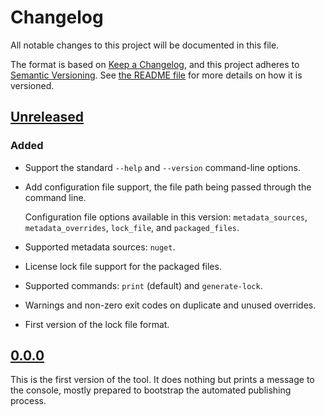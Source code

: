 <!--
SPDX-FileCopyrightText: 2024 Friedrich von Never <friedrich@fornever.me>

SPDX-License-Identifier: MIT
-->

Changelog
=========
All notable changes to this project will be documented in this file.

The format is based on [Keep a Changelog](https://keepachangelog.com/en/1.0.0/), and this project adheres to [Semantic Versioning](https://semver.org/spec/v2.0.0.html). See [the README file][docs.readme] for more details on how it is versioned.

## [Unreleased]
### Added
- Support the standard `--help` and `--version` command-line options.
- Add configuration file support, the file path being passed through the command line.

  Configuration file options available in this version: `metadata_sources`, `metadata_overrides`, `lock_file`, and `packaged_files`.
- Supported metadata sources: `nuget`.
- License lock file support for the packaged files.
- Supported commands: `print` (default) and `generate-lock`.
- Warnings and non-zero exit codes on duplicate and unused overrides.
- First version of the lock file format.

## [0.0.0]
This is the first version of the tool. It does nothing but prints a message to the console, mostly prepared to bootstrap the automated publishing process.

[docs.readme]: README.md

[0.0.0]: https://github.com/ForNeVeR/dotnet-licenses/releases/tag/v0.0.0
[Unreleased]: https://github.com/ForNeVeR/dotnet-licenses/compare/v0.0.0...HEAD
